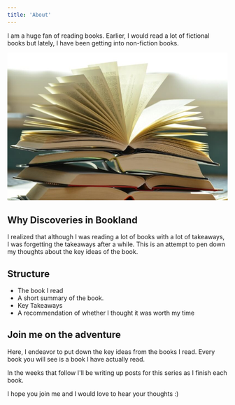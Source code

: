 ```yaml
---
title: 'About'
---
```


I am a huge fan of reading books. Earlier, I would read a lot of fictional books but lately, I have been getting into non-fiction books.

![Books](./cover.jpg)

## Why Discoveries in Bookland

I realized that although I was reading a lot of books with a lot of takeaways, I was forgetting the takeaways after a while. This is an attempt to pen down my thoughts about the key ideas of the book.

## Structure

-   The book I read
-   A short summary of the book.
-   Key Takeaways
-   A recommendation of whether I thought it was worth my time

## Join me on the adventure

Here, I endeavor to put down the key ideas from the books I read. Every book you will see is a book I have actually read.

In the weeks that follow I'll be writing up posts for this series as I finish each book.

I hope you join me and I would love to hear your thoughts :)
